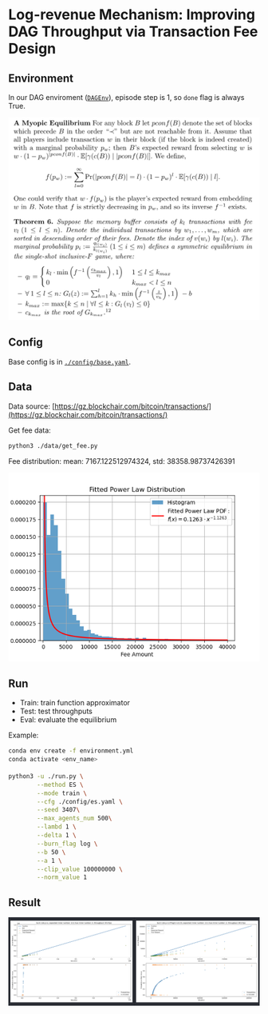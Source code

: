 Log-revenue Mechanism: Improving DAG Throughput via Transaction Fee Design
=======

Environment
-----

In our DAG enviroment ([`DAGEnv`](./envs/DAGEnv.py)), episode step is 1, so `done` flag is always True.


![DAGEnv](./assets/FC15.png)

Config
-----

Base config is in [`./config/base.yaml`](./config/base.yaml).

Data
-----

Data source: [https://gz.blockchair.com/bitcoin/transactions/](https://gz.blockchair.com/bitcoin/transactions/)

Get fee data:

```bash
python3 ./data/get_fee.py
```

Fee distribution:
mean: 7167.122512974324, std: 38358.98737426391

![fee distribution](./assets/fee_distribution.png)

Run
-----

* Train: train function approximator
* Test: test throughputs
* Eval: evaluate the equilibrium

Example:

```bash
conda env create -f environment.yml
conda activate <env_name>

python3 -u ./run.py \
        --method ES \
        --mode train \
        --cfg ./config/es.yaml \
        --seed 3407\
        --max_agents_num 500\
        --lambd 1 \
        --delta 1 \
        --burn_flag log \
        --b 50 \
        --a 1 \
        --clip_value 100000000 \
        --norm_value 1
```

Result
-----

![example](./assets/example.png)